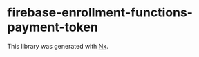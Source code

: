 # firebase-enrollment-functions-payment-token

This library was generated with [Nx](https://nx.dev).
